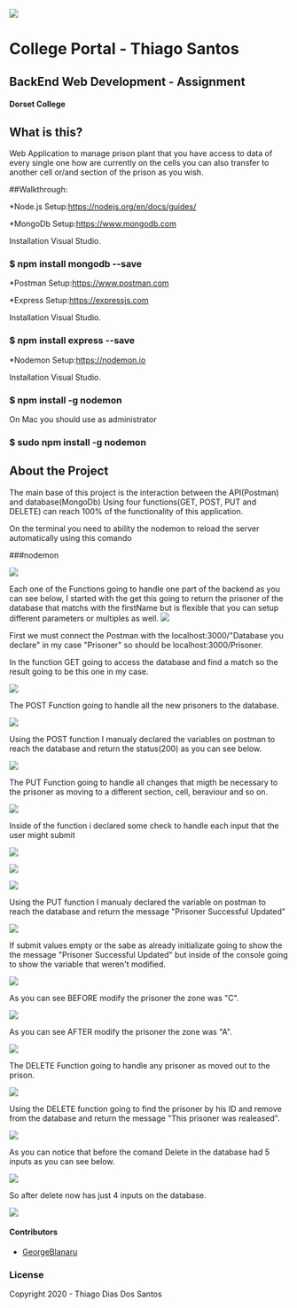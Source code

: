![](Images/banner.png)
# College Portal - Thiago Santos
## BackEnd Web Development - Assignment 
#### Dorset College
## What is this?

Web Application to manage prison plant that you have access to data of every single one how are currently on the cells you can also transfer to another cell or/and section of the prison as you wish.

##Walkthrough:

*Node.js Setup:https://nodejs.org/en/docs/guides/

*MongoDb Setup:https://www.mongodb.com

Installation Visual Studio.

### $ npm install mongodb --save

*Postman Setup:https://www.postman.com

*Express Setup:https://expressjs.com

Installation Visual Studio.

### $ npm install express --save

*Nodemon Setup:https://nodemon.io

Installation Visual Studio.

### $ npm install -g nodemon

On Mac you should use as administrator 

### $ sudo npm install -g nodemon

## About the Project

The main base of this project is the interaction between the API(Postman) and database(MongoDb) Using four functions(GET, POST, PUT and DELETE) can reach 100% of the functionality of this application.

On the terminal you need to ability the nodemon to reload the server automatically using this comando

###nodemon

![](Images/Nodemon.png)

Each one of the Functions going to handle one part of the backend as you can see below, I started with the get this going to return the prisoner of the database that matchs with the firstName but is flexible that you can setup different parameters or multiples as well.
![](Images/GET.png)

First we must connect the Postman with the localhost:3000/"Database you declare" in my case "Prisoner" so should be localhost:3000/Prisoner.

In the function GET going to access the database and find a match so the result going to be this one in my case.

![](Images/POSTMANGET.png)

The POST Function going to handle all the new prisoners to the database.

![](Images/POST.png)

Using the POST function I manualy declared the variables on postman to reach the database and return the status(200) as you can see below.

![](Images/POSTMANPOST.png)

The PUT Function going to handle all changes that migth be necessary to the prisoner as moving to a different section, cell, beraviour and so on.

![](Images/PUTSTART.png)

Inside of the function i declared some check to handle each input that the user might submit

![](Images/PUTMIDDLE.png)

![](Images/PUTMIDDLE2.png)

![](Images/PUTEND.png)

Using the PUT function I manualy declared the variable on postman to reach the database and return the message "Prisoner Successful Updated"

![](Images/PostMODIFY.png)

If submit values empty or the sabe as already initializate going to show the the message "Prisoner Successful Updated" but inside of the console going to show the variable that weren't modified.

![](Images/POSTSAMEVALUE.png)

As you can see BEFORE modify the prisoner the zone was "C".

![](Images/BEFOREPUT.png)

As you can see AFTER modify the prisoner the zone was "A".

![](Images/PUTRESULT.png)

The DELETE Function going to handle any prisoner as moved out to the prison.

![](Images/DELETE.png)

Using the DELETE function going to find the prisoner by his ID and remove from the database and return the message "This prisoner was realeased".

![](Images/POSTMANDELETE.png)

As you can notice that before the comand Delete in the database had 5 inputs as you can see below.

![](Images/BEFOREDELETE.png)

So after delete now has just 4 inputs on the database.

![](Images/AFTERDELETE.png)

#### Contributors

* [GeorgeBlanaru](https://github.com/georgeBl)

### License
Copyright 2020 - Thiago Dias Dos Santos
